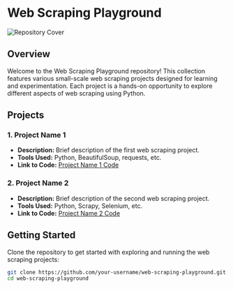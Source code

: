 # Web Scraping Playground

![Repository Cover]([link_to_your_cover_image.jpg]https://previews.123rf.com/images/siraanamwong/siraanamwong1601/siraanamwong160100186/51370928-manos-que-sostienen-la-lupa-para-el-an%C3%A1lisis-de-datos-concepto-de-negocio.jpg)
## Overview

Welcome to the Web Scraping Playground repository! This collection features various small-scale web scraping projects designed for learning and experimentation. Each project is a hands-on opportunity to explore different aspects of web scraping using Python.

## Projects

### 1. Project Name 1

- **Description:** Brief description of the first web scraping project.
- **Tools Used:** Python, BeautifulSoup, requests, etc.
- **Link to Code:** [Project Name 1 Code](/projects/project_name_1)

### 2. Project Name 2

- **Description:** Brief description of the second web scraping project.
- **Tools Used:** Python, Scrapy, Selenium, etc.
- **Link to Code:** [Project Name 2 Code](/projects/project_name_2)

<!-- Add more projects as needed -->

## Getting Started

Clone the repository to get started with exploring and running the web scraping projects:

```bash
git clone https://github.com/your-username/web-scraping-playground.git
cd web-scraping-playground
